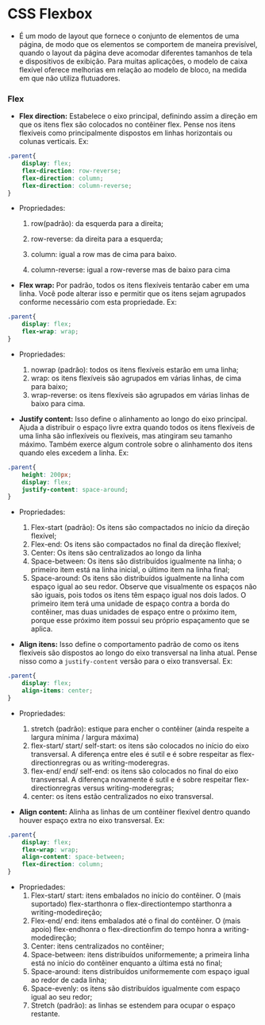 # CSS Flexbox

- É um modo de layout que fornece o conjunto de elementos de uma página, de modo que os elementos se comportem de maneira previsível, quando o layout da página deve acomodar diferentes tamanhos de tela e dispositivos de exibição. Para muitas aplicações, o modelo de caixa flexível oferece melhorias em relação ao modelo de bloco, na medida em que não utiliza flutuadores.

### Flex 

- **Flex direction:** Estabelece o eixo principal, definindo assim a direção em que os itens flex são colocados no contêiner flex. Pense nos itens flexíveis como principalmente dispostos em linhas horizontais ou colunas verticais. Ex:
```css
.parent{
    display: flex;
    flex-direction: row-reverse;
    flex-direction: column;
    flex-direction: column-reverse;
}
```
- Propriedades:
    1. row(padrão): da esquerda para a direita;
    2. row-reverse: da direita para a esquerda;
    3. column: igual a row mas de cima para baixo.

    4. column-reverse: igual a row-reverse mas de baixo para cima
- **Flex wrap:** Por padrão, todos os itens flexíveis tentarão caber em uma linha. Você pode alterar isso e permitir que os itens sejam agrupados conforme necessário com esta propriedade. Ex:
```css
.parent{
    display: flex;
    flex-wrap: wrap;
}
```
- Propriedades: 
    1. nowrap (padrão): todos os itens flexíveis estarão em uma linha;
    2. wrap: os itens flexíveis são agrupados em várias linhas, de cima para baixo;
    3. wrap-reverse: os itens flexíveis são agrupados em várias linhas de baixo para cima.

- **Justify content:** Isso define o alinhamento ao longo do eixo principal. Ajuda a distribuir o espaço livre extra quando todos os itens flexíveis de uma linha são inflexíveis ou flexíveis, mas atingiram seu tamanho máximo. Também exerce algum controle sobre o alinhamento dos itens quando eles excedem a linha. Ex:
```css
.parent{
    height: 200px; 
    display: flex;
    justify-content: space-around;
}
```
- Propriedades:
    1. Flex-start (padrão): Os itens são compactados no início da direção flexível;
    2. Flex-end: Os itens são compactados no final da direção flexível;
    3. Center: Os itens são centralizados ao longo da linha
    4. Space-between: Os itens são distribuídos igualmente na linha; o primeiro item está na linha inicial, o último item na linha final;
    5. Space-around: Os itens são distribuídos igualmente na linha com espaço igual ao seu redor. Observe que visualmente os espaços não são iguais, pois todos os itens têm espaço igual nos dois lados. O primeiro item terá uma unidade de espaço contra a borda do contêiner, mas duas unidades de espaço entre o próximo item, porque esse próximo item possui seu próprio espaçamento que se aplica.

- **Align itens:** Isso define o comportamento padrão de como os itens flexíveis são dispostos ao longo do eixo transversal na linha atual. Pense nisso como a `justify-content` versão para o eixo transversal. Ex:
```css
.parent{ 
    display: flex;
    align-items: center;
}
```
- Propriedades: 
    1. stretch (padrão): estique para encher o contêiner (ainda respeite a largura mínima / largura máxima)
    2. flex-start/ start/ self-start: os itens são colocados no início do eixo transversal. A diferença entre eles é sutil e é sobre respeitar as flex-directionregras ou as writing-moderegras.
    3. flex-end/ end/ self-end: os itens são colocados no final do eixo transversal. A diferença novamente é sutil e é sobre respeitar flex-directionregras versus writing-moderegras;
    4. center: os itens estão centralizados no eixo transversal.

- **Align content:** Alinha as linhas de um contêiner flexível dentro quando houver espaço extra no eixo transversal. Ex: 
```css 
.parent{ 
    display: flex;
    flex-wrap: wrap;
    align-content: space-between;
    flex-direction: column;
}
```
- Propriedades:
    1. Flex-start/ start: itens embalados no início do contêiner. O (mais suportado) flex-starthonra o flex-directiontempo starthonra a writing-modedireção;
    2. Flex-end/ end: itens embalados até o final do contêiner. O (mais apoio) flex-endhonra o flex-directionfim do tempo honra a writing-modedireção;
    3. Center: itens centralizados no contêiner;
    4. Space-between: itens distribuídos uniformemente; a primeira linha está no início do contêiner enquanto a última está no final;
    5. Space-around: itens distribuídos uniformemente com espaço igual ao redor de cada linha;
    6. Space-evenly: os itens são distribuídos igualmente com espaço igual ao seu redor;
    7. Stretch (padrão): as linhas se estendem para ocupar o espaço restante.